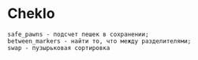 # ChekIo
	safe_pawns - подсчет пешек в сохранении;
	between_markers - найти то, что между разделителями;
	swap - пузырьковая сортировка
